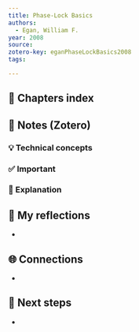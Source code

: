 ```yaml
---
title: Phase-Lock Basics
authors:
  - Egan, William F.
year: 2008
source: 
zotero-key: eganPhaseLockBasics2008
tags:

---
```


## 📘 Chapters index



## 🔗 Notes (Zotero)
### 💡 Technical concepts


### ✅️ Important


### ️🔶 Explanation



## 📝 My reflections
- 

## 🌐 Connections
- 

## 🧭 Next steps
- 

